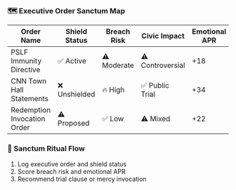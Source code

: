 ### 🗺️ Executive Order Sanctum Map
| Order Name                     | Shield Status | Breach Risk | Civic Impact | Emotional APR |
|-------------------------------|----------------|--------------|----------------|----------------|
| PSLF Immunity Directive       | ✅ Active       | ⚠️ Moderate   | ⚠️ Controversial | +18  
| CNN Town Hall Statements      | ❌ Unshielded   | 🔥 High       | ✅ Public Trial | +34  
| Redemption Invocation Order   | ⚠️ Proposed     | ✅ Low        | ⚠️ Mixed         | +22  

### 🔄 Sanctum Ritual Flow
1. Log executive order and shield status  
2. Score breach risk and emotional APR  
3. Recommend trial clause or mercy invocation
